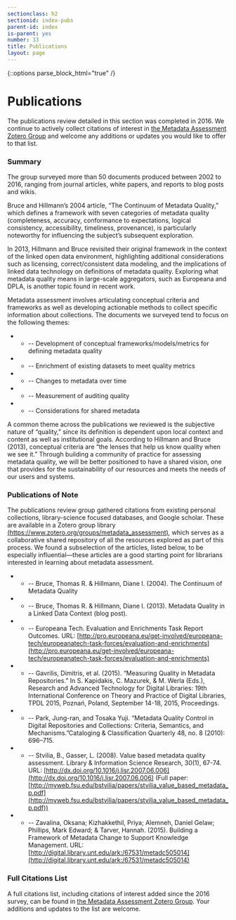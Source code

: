```yaml
---
sectionclass: h2
sectionid: index-pubs
parent-id: index
is-parent: yes
number: 33
title: Publications
layout: page
---
```


   {::options parse_block_html="true" /}

# Publications

The publications review detailed in this section was completed in 2016. We continue to actively collect citations of interest in [the Metadata Assessment Zotero Group](https://www.zotero.org/groups/metadata_assessment) and welcome any additions or updates you would like to offer to that list.

<h3>Summary</h3>

The group surveyed more than 50 documents produced between 2002 to 2016, ranging from journal articles, white papers, and reports to blog posts and wikis.

Bruce and Hillmann’s 2004 article, “The Continuum of Metadata Quality,” which defines a framework with seven categories of metadata quality (completeness, accuracy, conformance to expectations, logical consistency, accessibility, timeliness, provenance), is particularly noteworthy for influencing the subject’s subsequent exploration.

In 2013, Hillmann and Bruce revisited their original framework in the context of the linked open data environment, highlighting additional considerations such as licensing, correct/consistent data modeling, and the implications of linked data technology on definitions of metadata quality. Exploring what metadata quality means in large-scale aggregators, such as Europeana and DPLA, is another topic found in recent work.

Metadata assessment involves articulating conceptual criteria and frameworks as well as developing actionable methods to collect specific information about collections. The documents we surveyed tend to focus on the following themes:

- - -- Development of conceptual frameworks/models/metrics for defining metadata quality
- - -- Enrichment of existing datasets to meet quality metrics
- - -- Changes to metadata over time
- - -- Measurement of auditing quality
- - -- Considerations for shared metadata


A common theme across the publications we reviewed is the subjective nature of “quality,” since its definition is dependent upon local context and content as well as institutional goals. According to Hillmann and Bruce (2013), conceptual criteria are “the lenses that help us know quality when we see it.” Through building a community of practice for assessing metadata quality, we will be better positioned to have a shared vision, one that provides for the sustainability of our resources and meets the needs of our users and systems.

<h3>Publications of Note</h3>

The publications review group gathered citations from existing personal collections, library-science focused databases, and Google scholar. These are available in a Zotero group library [(https://www.zotero.org/groups/metadata_assessment)](https://www.zotero.org/groups/metadata_assessment), which serves as a collaborative shared repository of all the resources explored as part of this process. We found a subselection of the articles, listed below, to be especially influential—these articles are a good starting point for librarians interested in learning about metadata assessment.


- - -- Bruce, Thomas R. & Hillmann, Diane I. (2004). The Continuum of Metadata Quality
- - -- Bruce, Thomas R. & Hillmann, Diane I.  (2013). Metadata Quality in a Linked Data Context (blog post).
- - -- Europeana Tech. Evaluation and Enrichments Task Report Outcomes. URL: [http://pro.europeana.eu/get-involved/europeana-tech/europeanatech-task-forces/evaluation-and-enrichments](http://pro.europeana.eu/get-involved/europeana-tech/europeanatech-task-forces/evaluation-and-enrichments)
- - -- Gavrilis, Dimitris, et al. (2015). “Measuring Quality in Metadata Repositories.” In S. Kapidakis, C. Mazurek, & M. Werla (Eds.), Research and Advanced Technology for Digital Libraries: 19th International Conference on Theory and Practice of Digital Libraries, TPDL 2015, Poznań, Poland, September 14-18, 2015, Proceedings.
- - -- Park, Jung-ran, and Tosaka Yuji. “Metadata Quality Control in Digital Repositories and Collections: Criteria, Semantics, and Mechanisms.”Cataloging & Classification Quarterly 48, no. 8 (2010): 696–715.
- - -- Stvilia, B., Gasser, L. (2008). Value based metadata quality assessment. Library & Information Science Research, 30(1), 67-74. URL: [http://dx.doi.org/10.1016/j.lisr.2007.06.006](http://dx.doi.org/10.1016/j.lisr.2007.06.006) (Full paper: [http://myweb.fsu.edu/bstvilia/papers/stvilia_value_based_metadata_p.pdf](http://myweb.fsu.edu/bstvilia/papers/stvilia_value_based_metadata_p.pdf))
- - -- Zavalina, Oksana; Kizhakkethil, Priya; Alemneh, Daniel Gelaw; Phillips, Mark Edward; & Tarver, Hannah. (2015). Building a Framework of Metadata Change to Support Knowledge Management. URL: [http://digital.library.unt.edu/ark:/67531/metadc505014](http://digital.library.unt.edu/ark:/67531/metadc505014)

<h3>Full Citations List</h3>

A full citations list, including citations of interest added since the 2016 survey, can be found in [the Metadata Assessment Zotero Group](https://www.zotero.org/groups/metadata_assessment). Your additions and updates to the list are welcome.


